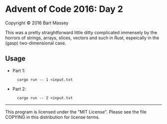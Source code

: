 # Advent of Code 2016: Day 2
Copyright © 2016 Bart Massey

This was a pretty straightforward little ditty complicated
immensely by the horrors of strings, arrays, slices, vectors
and such in Rust, espeically in the (gasp) two-dimensional
case.

## Usage

* Part 1:

        cargo run -- 1 <input.txt

* Part 2:

        cargo run -- 2 <input.txt

---

This program is licensed under the "MIT License".
Please see the file COPYING in this distribution
for license terms.
